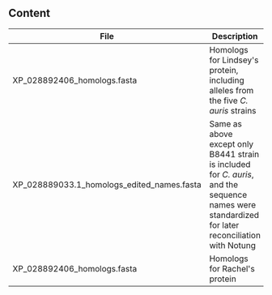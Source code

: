 ## Content
File | Description | Source | User/Date
-----|-------------|--------|----------
XP_028892406_homologs.fasta | Homologs for Lindsey's protein, including alleles from the five _C. auris_ strains | BLAST identified | LFS/2019.12
XP_028889033.1_homologs_edited_names.fasta | Same as above except only B8441 strain is included for _C. auris_, and the sequence names were standardized for later reconciliation with Notung | LFS/2020.06 
XP_028892406_homologs.fasta | Homologs for Rachel's protein | BLAST identified | RS/2019.12

